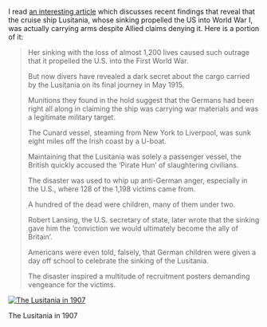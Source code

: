I read [an interesting article](http://www.dailymail.co.uk/news/article-1098904/Secret-Lusitania-Arms-challenges-Allied-claims-solely-passenger-ship.html?ITO=1490) which discusses recent findings that reveal that the cruise ship Lusitania, whose sinking propelled the US into World War I, was actually carrying arms despite Allied claims denying it. Here is a portion of it:

> Her sinking with the loss of almost 1,200 lives caused such outrage that it propelled the U.S. into the First World War.
> 
> But now divers have revealed a dark secret about the cargo carried by the Lusitania on its final journey in May 1915.
> 
> Munitions they found in the hold suggest that the Germans had been right all along in claiming the ship was carrying war materials and was a legitimate military target.
> 
> The Cunard vessel, steaming from New York to Liverpool, was sunk eight miles off the Irish coast by a U-boat.
> 
> Maintaining that the Lusitania was solely a passenger vessel, the British quickly accused the ‘Pirate Hun’ of slaughtering civilians.
> 
> The disaster was used to whip up anti-German anger, especially in the U.S., where 128 of the 1,198 victims came from.
> 
> A hundred of the dead were children, many of them under two.
> 
> Robert Lansing, the U.S. secretary of state, later wrote that the sinking gave him the ‘conviction we would ultimately become the ally of Britain’.
> 
> Americans were even told, falsely, that German children were given a day off school to celebrate the sinking of the Lusitania.
> 
> The disaster inspired a multitude of recruitment posters demanding vengeance for the victims.

[![The Lusitania in 1907](https://i0.wp.com/historyrhymes.alexseifert.com/wp-content/uploads/2009/01/lusitania_1907-300x252.jpg?resize=300%2C252 "Lusitania")](http://historyrhymes.alexseifert.com/?attachment_id=280)

The Lusitania in 1907